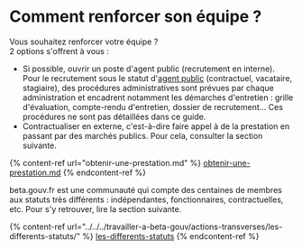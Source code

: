 # Comment renforcer son équipe ?

Vous souhaitez renforcer votre équipe ? \
2 options s'offrent à vous :&#x20;

* Si possible, ouvrir un poste d'agent public (recrutement en interne). Pour le recrutement sous le statut d'[agent public](../../../travailler-a-beta-gouv/actions-transverses/les-differents-statuts/fonctionnaires-et-contractuels-de-la-fonction-publique.md) (contractuel, vacataire, stagiaire), des procédures administratives sont prévues par chaque administration et encadrent notamment les démarches d'entretien : grille d'évaluation, compte-rendu d'entretien, dossier de recrutement… Ces procédures ne sont pas détaillées dans ce guide.&#x20;
* Contractualiser en externe, c'est-à-dire faire appel à de la prestation en passant par des marchés publics. Pour cela, consulter la section suivante.

{% content-ref url="obtenir-une-prestation.md" %}
[obtenir-une-prestation.md](obtenir-une-prestation.md)
{% endcontent-ref %}

beta.gouv.fr est une communauté qui compte des centaines de membres aux statuts très différents : indépendantes, fonctionnaires, contractuelles, etc. Pour s'y retrouver, lire la section suivante.

{% content-ref url="../../../travailler-a-beta-gouv/actions-transverses/les-differents-statuts/" %}
[les-differents-statuts](../../../travailler-a-beta-gouv/actions-transverses/les-differents-statuts/)
{% endcontent-ref %}
